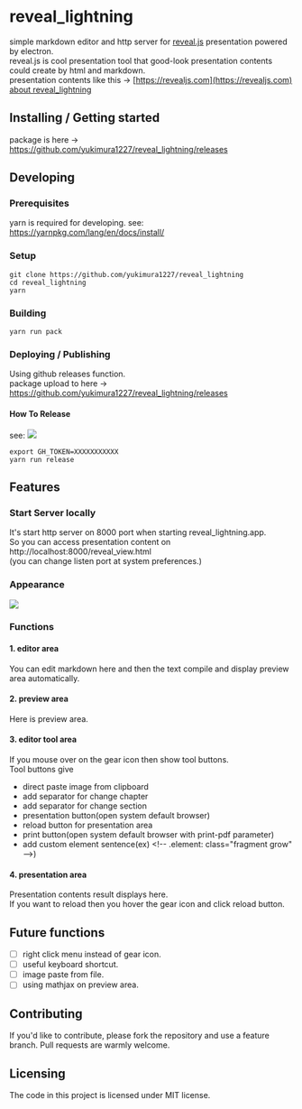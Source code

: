 <!-- TODO:
![Logo of the project]()
-->
# reveal_lightning
simple markdown editor and http server for [reveal.js](https://github.com/hakimel/reveal.js) presentation powered by electron.  
reveal.js is cool presentation tool that good-look presentation contents could create by html and markdown.  
presentation contents like this -> [https://revealjs.com](https://revealjs.com)  
[about reveal_lightning](https://yukimura1227.github.io/try_github_pages/about_reveal_rightning/)

## Installing / Getting started

package is here ->
https://github.com/yukimura1227/reveal_lightning/releases

## Developing

### Prerequisites

yarn is required for developing.
see: https://yarnpkg.com/lang/en/docs/install/

### Setup


```shell
git clone https://github.com/yukimura1227/reveal_lightning
cd reveal_lightning
yarn
```

### Building

```shell
yarn run pack
```

### Deploying / Publishing

Using github releases function.  
package upload to here ->
https://github.com/yukimura1227/reveal_lightning/releases

#### How To Release
see: ![](https://www.electron.build/configuration/publish#recommended-github-releases-workflow)

```
export GH_TOKEN=XXXXXXXXXXX
yarn run release
```

## Features

### Start Server locally
It's start http server on 8000 port when starting reveal_lightning.app.   
So you can access presentation content on http://localhost:8000/reveal_view.html  
(you can change listen port at system preferences.)

### Appearance
![](https://raw.githubusercontent.com/yukimura1227/reveal_lightning/v1.0.5/readme_resource/area_explain.png)

### Functions
#### 1. editor area
You can edit markdown here and then the text compile and display preview area automatically.

#### 2. preview area
Here is preview area.

#### 3. editor tool area
If you mouse over on the gear icon then show tool buttons.  
Tool buttons give

- direct paste image from clipboard
- add separator for change chapter
- add separator for change section
- presentation button(open system default browser)
- reload button for presentation area
- print button(open system default browser with print-pdf parameter)
- add custom element sentence(ex) &lt;!-- .element: class="fragment grow" --&gt;)

#### 4. presentation area
Presentation contents result displays here.  
If you want to reload then you hover the gear icon and click reload button.

## Future functions

- [ ] right click menu instead of gear icon.
- [ ] useful keyboard shortcut.
- [ ] image paste from file.
- [ ] using mathjax on preview area.

## Contributing
If you'd like to contribute, please fork the repository and use a feature
branch. Pull requests are warmly welcome.

## Licensing
The code in this project is licensed under MIT license.
